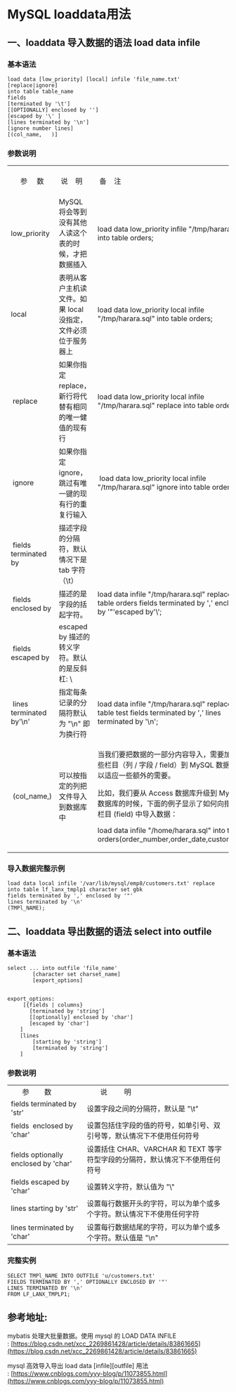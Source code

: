# MySQL loaddata用法



## **一、loaddata 导入数据的语法 load data infile**

### **基本语法**

```
load data [low_priority] [local] infile 'file_name.txt' [replace|ignore]
into table table_name
fields
[terminated by '\t']
[[OPTIONALLY] enclosed by '']
[escaped by '\' ]
[lines terminated by '\n']
[ignore number lines]
[(col_name,   )]
```



### **参数说明**

<table border="0"><tbody><tr><td>&nbsp; &nbsp; &nbsp;参&nbsp; &nbsp; &nbsp;数&nbsp;</td><td>&nbsp; &nbsp; &nbsp; &nbsp; &nbsp; &nbsp; &nbsp; &nbsp; &nbsp;说&nbsp; &nbsp; 明&nbsp; &nbsp; &nbsp; &nbsp;&nbsp;</td><td>&nbsp;备&nbsp; &nbsp; 注&nbsp;</td></tr><tr><td>low_priority</td><td>MySQL 将会等到没有其他人读这个表的时候，才把数据插入</td><td>load data low_priority infile "/tmp/harara.sql" into table orders;</td></tr><tr><td>local</td><td>表明从客户主机读文件。如果 local 没指定，文件必须位于服务器上</td><td>load data&nbsp;low_priority local infile "/tmp/harara.sql" into table orders;</td></tr><tr><td>&nbsp;replace</td><td>如果你指定 replace，新行将代替有相同的唯一健值的现有行</td><td>load data&nbsp;low_priority&nbsp;local&nbsp;infile "/tmp/harara.sql" replace into table orders;</td></tr><tr><td>&nbsp;ignore</td><td>如果你指定 ignore，跳过有唯一键的现有行的重复行输入</td><td>&nbsp;load data&nbsp;low_priority&nbsp;local&nbsp;infile "/tmp/harara.sql" ignore into table orders;</td></tr><tr><td>&nbsp;fields terminated by&nbsp;</td><td>描述字段的分隔符，默认情况下是 tab 字符（\t）</td><td rowspan="3">load data infile "/tmp/harara.sql" replace into table orders fields terminated by ',' enclosed by '"'escaped by'\';</td></tr><tr><td>&nbsp;fields enclosed by</td><td>描述的是字段的括起字符。</td></tr><tr><td>&nbsp;fields escaped by&nbsp;</td><td>escaped by 描述的转义字符。默认的是反斜杠: \&nbsp;</td></tr><tr><td>&nbsp;lines terminated by'\n'</td><td>指定每条记录的分隔符默认为 "\n" 即为换行符</td><td>load data infile "/tmp/harara.sql" replace into table test fields terminated by ',' lines terminated by '\n';</td></tr><tr><td>&nbsp;(col_name,)</td><td>可以按指定的列把文件导入到数据库中</td><td><p>当我们要把数据的一部分内容导入，需要加入一些栏目（列 / 字段 / field）到 MySQL 数据库中，以适应一些额外的需要。</p><p>比如，我们要从 Access 数据库升级到 MySQL 数据库的时候，下面的例子显示了如何向指定的栏目 (field) 中导入数据：</p><p>load data infile "/home/harara.sql" into table orders(order_number,order_date,customer_id)</p></td></tr></tbody></table>



### **导入数据完整示例**

```
load data local infile '/var/lib/mysql/emp8/customers.txt' replace into table lf_lanx_tmplp1 character set gbk 
fields terminated by ',' enclosed by '"' 
lines terminated by '\n' 
(TMPl_NAME);
```





## **二、loaddata 导出数据的语法 select into outfile**

### **基本语法**

```
select ... into outfile 'file_name'
        [character set charset_name]
        [export_options]


export_options:
     [{fields | columns}
       [terminated by 'string']
       [[optionally] enclosed by 'char']
       [escaped by 'char']
    ]
    [lines
        [starting by 'string']
        [terminated by 'string']
    ]
```



### **参数说明**

<table border="0"><tbody><tr><td>&nbsp; &nbsp; &nbsp; 参&nbsp; &nbsp; &nbsp; &nbsp; 数&nbsp; &nbsp; &nbsp;&nbsp;</td><td>&nbsp; &nbsp; &nbsp; &nbsp;说&nbsp; &nbsp; &nbsp; &nbsp; &nbsp;明&nbsp; &nbsp; &nbsp; &nbsp;</td></tr><tr><td>fields terminated by 'str'</td><td>设置字段之间的分隔符，默认是 "\t"</td></tr><tr><td>fields&nbsp; enclosed by 'char'</td><td>设置包括住字段的值的符号，如单引号、双引号等，默认情况下不使用任何符号</td></tr><tr><td>fields optionally enclosed by 'char'</td><td>设置括住 CHAR、VARCHAR 和 TEXT 等字符型字段的分隔符，默认情况下不使用任何符号</td></tr><tr><td>fields escaped by 'char'</td><td>设置转义字符，默认值为 "\"</td></tr><tr><td>lines starting by 'str'</td><td>设置每行数据开头的字符，可以为单个或多个字符。默认情况下不使用任何字符</td></tr><tr><td>lines terminated by 'char'</td><td>设置每行数据结尾的字符，可以为单个或多个字符。默认值是 "\n"</td></tr></tbody></table>



### **完整实例**

```
SELECT TMPl_NAME INTO OUTFILE 'u/customers.txt' 
FIELDS TERMINATED BY ',' OPTIONALLY ENCLOSED BY '"'
LINES TERMINATED BY '\n'
FROM LF_LANX_TMPLP1;
```



## 参考地址:

mybatis 处理大批量数据。使用 mysql 的 LOAD DATA INFILE : [https://blog.csdn.net/xcc_2269861428/article/details/83861665](https://blog.csdn.net/xcc_2269861428/article/details/83861665)

mysql 高效导入导出 load data [infile][outfile] 用法 : [https://www.cnblogs.com/yyy-blog/p/11073855.html](https://www.cnblogs.com/yyy-blog/p/11073855.html)